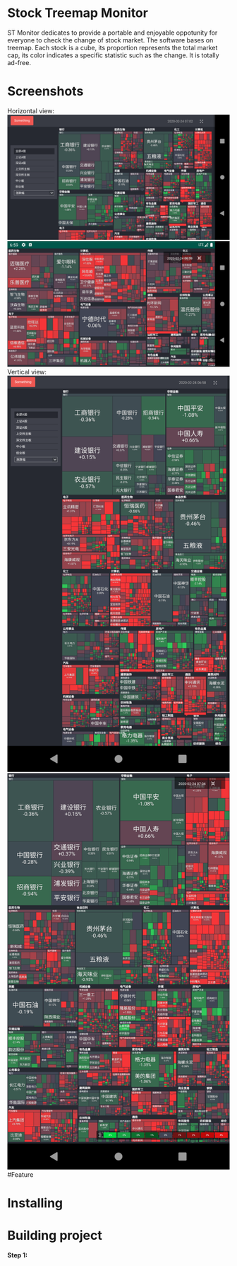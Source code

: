 # Stock Treemap Monitor
ST Monitor dedicates to provide a portable and enjoyable oppotunity for everyone to check the change of stock market. The software bases on treemap. Each stock is a cube, its proportion represents the total market cap, its color indicates a specific statistic such as the change. It is totally ad-free.
# Screenshots
Horizontal view:
![image](https://github.com/ESWZY/stock-treemap/blob/master/snapshot/Screenshot_2.png)
![image](https://github.com/ESWZY/stock-treemap/blob/master/snapshot/Screenshot_3.png)
Vertical view:
![image](https://github.com/ESWZY/stock-treemap/blob/master/snapshot/Screenshot_4.png)
![image](https://github.com/ESWZY/stock-treemap/blob/master/snapshot/Screenshot_5.png)
#Feature
# Installing
# Building project
**Step 1:**
